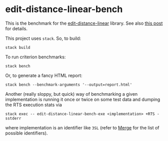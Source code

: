# edit-distance-linear-bench

This is the benchmark for the [edit-distance-linear](https://github.com/0xd34df00d/edit-distance-linear) library.
See also [this post](https://0xd34df00d.me/posts/2020/01/fast-edit-distance.html) for details.

This project uses `stack`. So, to build:
```shell
stack build
```

To run criterion benchmarks:
```shell
stack bench
```
Or, to generate a fancy HTML report:
```shell
stack bench --benchmark-arguments '--output=report.html'
```

Another (really sloppy, but quick) way of benchmarking a given implementation is running it once or twice on some test data and dumping the RTS execution stats via
```shell
stack exec -- edit-distance-linear-bench-exe <implementation> +RTS -sstderr
```
where implementation is an identifier like `3SL` (refer to [Merge](app/Main.hs) for the list of possible identifiers).

